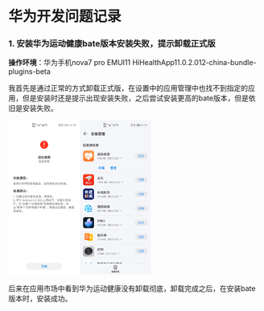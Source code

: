 # 华为开发问题记录

### 1. 安装华为运动健康bate版本安装失败，提示卸载正式版

**操作环境**：华为手机nova7 pro    EMUI11   HiHealthApp11.0.2.012-china-bundle-plugins-beta

我首先是通过正常的方式卸载正式版，在设置中的应用管理中也找不到指定的应用，但是安装时还是提示出现安装失败，之后尝试安装更高的bate版本，但是依旧是安装失败。

<img src="..\image\Screenshot_20210223_210858_com.android.packageinstaller.jpg" style="zoom:30%;"/><img src="..\image\Screenshot_20210223_211823_com.huawei.appmarket.jpg" style="zoom:30%;" />


后来在应用市场中看到华为运动健康没有卸载彻底，卸载完成之后，在安装bate版本时，安装成功。






